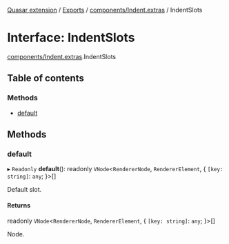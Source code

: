 [Quasar extension](../index.md) / [Exports](../modules.md) / [components/Indent.extras](../modules/components_Indent_extras.md) / IndentSlots

# Interface: IndentSlots

[components/Indent.extras](../modules/components_Indent_extras.md).IndentSlots

## Table of contents

### Methods

- [default](components_Indent_extras.IndentSlots.md#default)

## Methods

### default

▸ `Readonly` **default**(): readonly `VNode`<`RendererNode`, `RendererElement`, { `[key: string]`: `any`;  }\>[]

Default slot.

#### Returns

readonly `VNode`<`RendererNode`, `RendererElement`, { `[key: string]`: `any`;  }\>[]

Node.
